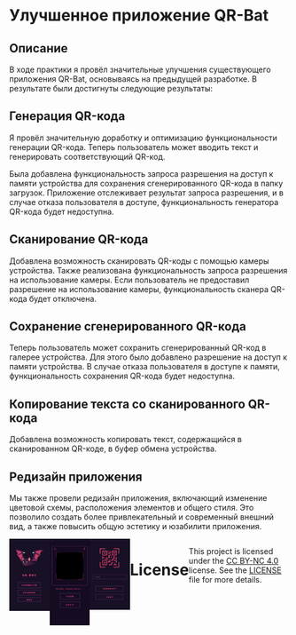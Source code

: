 # Улучшенное приложение QR-Bat

## Описание
В ходе практики я провёл значительные улучшения существующего приложения QR-Bat, основываясь на предыдущей разработке. В результате были достигнуты следующие результаты:

## Генерация QR-кода
Я провёл значительную доработку и оптимизацию функциональности генерации QR-кода. Теперь пользователь может вводить текст и генерировать соответствующий QR-код.

Была добавлена функциональность запроса разрешения на доступ к памяти устройства для сохранения сгенерированного QR-кода в папку загрузок. Приложение отслеживает результат запроса разрешения, и в случае отказа пользователя в доступе, функциональность генератора QR-кода будет недоступна.

## Сканирование QR-кода
Добавлена возможность сканировать QR-коды с помощью камеры устройства. Также реализована функциональность запроса разрешения на использование камеры. Если пользователь не предоставил разрешение на использование камеры, функциональность сканера QR-кода будет отключена.

## Сохранение сгенерированного QR-кода
Теперь пользователь может сохранить сгенерированный QR-код в галерее устройства. Для этого было добавлено разрешение на доступ к памяти устройства. В случае отказа пользователя в доступе к памяти, функциональность сохранения QR-кода будет недоступна.

## Копирование текста со сканированного QR-кода
Добавлена возможность копировать текст, содержащийся в сканированном QR-коде, в буфер обмена устройства.

## Редизайн приложения
Мы также провели редизайн приложения, включающий изменение цветовой схемы, расположения элементов и общего стиля. Это позволило создать более привлекательный и современный внешний вид, а также повысить общую эстетику и юзабилити приложения.
<div style="display: flex;">
  <div style="flex: 50%;">
    <img src="app/src/main/res/drawable/QR-Bat_main(screenshot).png" alt="QR-Bat MAIN">
  </div>
  <div style="flex: 50%;">
    <img src="app/src/main/res/drawable/QR-Bat_scanner(screenshot).png" alt="QR-Bat SCANNER">
  </div>
  <div style="flex: 50%;">
    <img src="app/src/main/res/drawable/QR-Bat_generater(screenshot).png" alt="QR-Bat GENERATER">
</div>

# License
This project is licensed under the [CC BY-NC 4.0](https://creativecommons.org/licenses/by-nc/4.0/legalcode) license. See the [LICENSE](LICENSE) file for more details.
